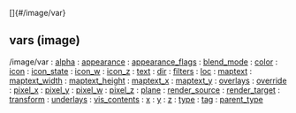 []{#/image/var}
## vars (image)
/image/var
:   [alpha](#/atom/var/alpha)
:   [appearance](#/atom/var/appearance)
:   [appearance_flags](#/atom/var/appearance_flags)
:   [blend_mode](#/atom/var/blend_mode)
:   [color](#/atom/var/color)
:   [icon](#/atom/var/icon)
:   [icon_state](#/atom/var/icon_state)
:   [icon_w](#/atom/var/icon_w)
:   [icon_z](#/atom/var/icon_z)
:   [text](#/atom/var/text)
:   [dir](#/atom/var/dir)
:   [filters](#/atom/var/filters)
:   [loc](#/image/var/loc)
:   [maptext](#/atom/var/maptext)
:   [maptext_width](#/atom/var/maptext_width)
:   [maptext_height](#/atom/var/maptext_height)
:   [maptext_x](#/atom/var/maptext_x)
:   [maptext_y](#/atom/var/maptext_y)
:   [overlays](#/atom/var/overlays)
:   [override](#/atom/var/override)
:   [pixel_x](#/atom/var/pixel_x)
:   [pixel_y](#/atom/var/pixel_y)
:   [pixel_w](#/atom/var/pixel_w)
:   [pixel_z](#/atom/var/pixel_z)
:   [plane](#/atom/var/plane)
:   [render_source](#/atom/var/render_source)
:   [render_target](#/atom/var/render_target)
:   [transform](#/atom/var/transform)
:   [underlays](#/atom/var/underlays)
:   [vis_contents](#/atom/var/vis_contents)
:   [x](#/atom/var/x)
:   [y](#/atom/var/y)
:   [z](#/atom/var/z)
:   [type](#/datum/var/type)
:   [tag](#/datum/var/tag)
:   [parent_type](#/datum/var/parent_type)